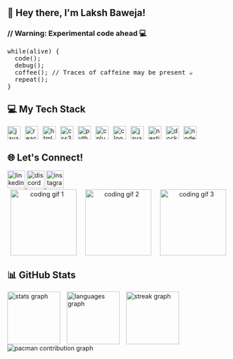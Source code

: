 <h2 align="left">👋 Hey there, I'm Laksh Baweja!</h2>
<h3 align="left">// Warning: Experimental code ahead 💻</h3>
<pre>
while(alive) {
  code();
  debug();
  coffee(); // Traces of caffeine may be present ☕
  repeat();
}
</pre>

<h2 align="left">💻 My Tech Stack</h2>
<div align="left" style="display: flex; flex-wrap: wrap; gap: 10px;">
  <img src="https://cdn.jsdelivr.net/gh/devicons/devicon/icons/javascript/javascript-original.svg" height="30" alt="javascript logo"  />
  <img src="https://cdn.jsdelivr.net/gh/devicons/devicon/icons/react/react-original.svg" height="30" alt="react logo"  />
  <img src="https://cdn.jsdelivr.net/gh/devicons/devicon/icons/html5/html5-original.svg" height="30" alt="html5 logo"  />
  <img src="https://cdn.jsdelivr.net/gh/devicons/devicon/icons/css3/css3-original.svg" height="30" alt="css3 logo"  />
  <img src="https://cdn.jsdelivr.net/gh/devicons/devicon/icons/python/python-original.svg" height="30" alt="python logo"  />
  <img src="https://cdn.jsdelivr.net/gh/devicons/devicon/icons/cplusplus/cplusplus-original.svg" height="30" alt="cplusplus logo"  />
  <img src="https://cdn.jsdelivr.net/gh/devicons/devicon/icons/c/c-original.svg" height="30" alt="c logo"  />
  <img src="https://cdn.jsdelivr.net/gh/devicons/devicon/icons/java/java-original.svg" height="30" alt="java logo"  />
  <img src="https://cdn.jsdelivr.net/gh/devicons/devicon/icons/nextjs/nextjs-original.svg" height="30" alt="nextjs logo"  />
  <img src="https://cdn.jsdelivr.net/gh/devicons/devicon/icons/docker/docker-original.svg" height="30" alt="docker logo"  />
  <img src="https://cdn.jsdelivr.net/gh/devicons/devicon/icons/nodejs/nodejs-original.svg" height="30" alt="nodejs logo"  />
</div>

<h2 align="left">🌐 Let's Connect!</h2>
<div align="left">
  <a href="https://www.linkedin.com/in/lakshbaweja06/" target="_blank">
    <img src="https://img.shields.io/static/v1?message=LinkedIn&logo=linkedin&label=&color=0077B5&logoColor=white&labelColor=&style=for-the-badge" height="40" alt="linkedin logo"  />
  </a>
  <a href="discord.com/channels/laksh_baweja" target="_blank">
    <img src="https://img.shields.io/static/v1?message=Discord&logo=discord&label=&color=7289DA&logoColor=white&labelColor=&style=for-the-badge" height="40" alt="discord logo"  />
  </a>
  <a href="https://www.instagram.com/laksh_baweja/" target="_blank">
    <img src="https://img.shields.io/static/v1?message=Instagram&logo=instagram&label=&color=E4405F&logoColor=white&labelColor=&style=for-the-badge" height="40" alt="instagram logo"  />
  </a>
</div>

<div align="center" style="display: flex; justify-content: center; gap: 20px;">
  <!-- Coding related gifs -->
  <img height="150" src="https://media1.giphy.com/media/v1.Y2lkPTc5MGI3NjExczg2bmplYXZrNDI4dnBvNGpqb3cwdXlmcmswMGs3MGQ4dHdidjF4eSZlcD12MV9pbnRlcm5hbF9naWZfYnlfaWQmY3Q9Zw/4H3Ii5eLChYul9p7NL/giphy.gif" alt="coding gif 1" />
  <img height="150" src="https://media4.giphy.com/media/v1.Y2lkPTc5MGI3NjExdGtsNGtvaDdtMmRzZ2Y2MWNydXpkdG9xb2F1YTk4bzA5Z2VuNXA1cSZlcD12MV9pbnRlcm5hbF9naWZfYnlfaWQmY3Q9Zw/26tn33aiTi1jkl6H6/giphy.gif" alt="coding gif 2" />
  <img height="150" src="https://media0.giphy.com/media/v1.Y2lkPTc5MGI3NjExZ2h5NXVmaW5vamZwc3hvdDR5a3ZwbGdxY3psZXYxd2ozaTF3bWRkOSZlcD12MV9pbnRlcm5hbF9naWZfYnlfaWQmY3Q9Zw/RbDKaczqWovIugyJmW/giphy.gif" alt="coding gif 3" />
</div>

<h2 align="left">📊 GitHub Stats</h2>
<div align="left" style="display: flex; gap: 15px;">
  <img src="https://github-readme-stats.vercel.app/api?username=Laksh718&show_icons=true&count_private=true&theme=dracula&hide_border=true" height="120" alt="stats graph" />
  <img src="https://github-readme-stats.vercel.app/api/top-langs?username=Laksh718&layout=compact&langs_count=6&theme=dracula&hide_border=true" height="120" alt="languages graph" />
  <img src="https://streak-stats.demolab.com?user=Laksh718&mode=daily&theme=dracula&hide_border=true" height="120" alt="streak graph" />
</div>

<picture>
  <source media="(prefers-color-scheme: dark)" srcset="https://raw.githubusercontent.com/Laksh718/Laksh718/output/pacman-contribution-graph-dark.svg">
  <source media="(prefers-color-scheme: light)" srcset="https://raw.githubusercontent.com/Laksh718/Laksh718/output/pacman-contribution-graph.svg">
  <img alt="pacman contribution graph" src="https://raw.githubusercontent.com/Laksh718/Laksh718/output/pacman-contribution-graph.svg">
</picture>

